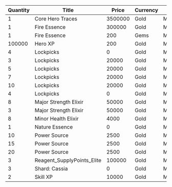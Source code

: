 | Quantity | Title | Price | Currency |  Dev Name |
| -------- | ----- | ----- | -------- |  -------- |
| 1 | Core Hero Traces | 3500000 | Gold | Marketplace.L18.Page03.Hero.10 |
| 1 | Fire Essence | 300000 | Gold | Marketplace.L12.Page03.Reagent.22 |
| 1 | Fire Essence | 200 | Gems | Marketplace.L17.Page03.Shard.30 |
| 100000 | Hero XP | 200 | Gold | Marketplace.L02.Page03.XP.03 |
| 4 | Lockpicks | 0 | Gold | Marketplace.L01.Page03.Free.21 |
| 3 | Lockpicks | 20000 | Gold | Marketplace.L03.Page03.MapFragments.03 |
| 5 | Lockpicks | 20000 | Gold | Marketplace.L07.Page03.MapFragments.08 |
| 7 | Lockpicks | 20000 | Gold | Marketplace.L11.Page03.TreasureMap.03 |
| 10 | Lockpicks | 20000 | Gold | Marketplace.L16.Page03.TreasureMap.06 |
| 4 | Lockpicks | 0 | Gold | Marketplace.L20.Page03.Free.134 |
| 8 | Major Strength Elixir | 50000 | Gold | Marketplace.L09.Page03.MajorElixir.12 |
| 3 | Major Strength Elixir | 50000 | Gold | Marketplace.L14.Page03.ElixirAll.14 |
| 8 | Minor Health Elixir | 4000 | Gold | Marketplace.L04.Page03.MinorElixir.10 |
| 1 | Nature Essence | 0 | Gold | Marketplace.L08.Page03.Free.52 |
| 10 | Power Source | 2500 | Gold | Marketplace.L05.Page03.PowerSource.03 |
| 15 | Power Source | 2500 | Gold | Marketplace.L10.Page03.PowerSource.06 |
| 20 | Power Source | 2500 | Gold | Marketplace.L15.Page03.PowerSource.09 |
| 3 | Reagent_SupplyPoints_Elite | 100000 | Gold | Marketplace.L06.Page03.Token.20 |
| 3 | Shard: Cassia | 0 | Gold | Marketplace.L01.Page3.VIP5.FreeBonus.76 |
| 2 | Skill XP | 10000 | Gold | Marketplace.L13.Page03.MapsMisc.31 |
